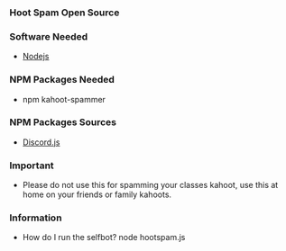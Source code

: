 ### Hoot Spam Open Source

### Software Needed
- [Nodejs](https://nodejs.org/en/download/)

### NPM Packages Needed
- npm kahoot-spammer

### NPM Packages Sources
- [Discord.js](https://www.npmjs.com/package/kahoot-spammer)

### Important
- Please do not use this for spamming your classes kahoot, use this at home on your friends or family kahoots.

### Information
- How do I run the selfbot? node hootspam.js